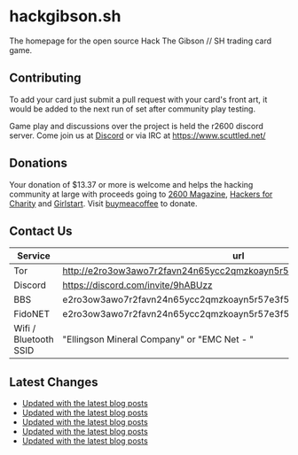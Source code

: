 # hackgibson.sh
The homepage for the open source Hack The Gibson // SH trading card game.


## Contributing

To add your card just submit a pull request with your card's front art, it would be added to the next run of set after community play testing.

Game play and discussions over the project is held the r2600 discord server. Come join us at [Discord](https://discord.com/invite/9hABUzz) or via IRC at https://www.scuttled.net/


## Donations

Your donation of $13.37 or more is welcome and helps the hacking community at large with proceeds going to [2600 Magazine](https://2600.com/), [Hackers for Charity](https://hackersforcharity.org) and [Girlstart](https://girlstart.org).  Visit [buymeacoffee](https://www.buymeacoffee.com/hackgibson.sh) to donate.


## Contact Us

Service | url
-|-
Tor | http://e2ro3ow3awo7r2favn24n65ycc2qmzkoayn5r57e3f56nvjwdcgg32ad.onion
Discord | https://discord.com/invite/9hABUzz
BBS | e2ro3ow3awo7r2favn24n65ycc2qmzkoayn5r57e3f56nvjwdcgg32ad.onion:23
FidoNET | e2ro3ow3awo7r2favn24n65ycc2qmzkoayn5r57e3f56nvjwdcgg32ad.onion:24554
Wifi / Bluetooth SSID | "Ellingson Mineral Company" or "EMC Net - <fidonet address>"

## Latest Changes
<!-- BLOG-POST-LIST:START -->
- [Updated with the latest blog posts](https://github.com/DFW2600/hackgibson.sh/commit/c498efe7180e4ea90bcf9ac036b1df9689be3766)
- [Updated with the latest blog posts](https://github.com/DFW2600/hackgibson.sh/commit/31c314df818f09544ee154fb164854e42a90fd70)
- [Updated with the latest blog posts](https://github.com/DFW2600/hackgibson.sh/commit/160c7ab6de4b4615451161202ce7ce9a4f4a85f7)
- [Updated with the latest blog posts](https://github.com/DFW2600/hackgibson.sh/commit/1e265f754b41727dbd9c11d710957747e6366b57)
- [Updated with the latest blog posts](https://github.com/DFW2600/hackgibson.sh/commit/b1d123b1d9fbcb1d57c18eae7c7394fe64f7accf)
<!-- BLOG-POST-LIST:END -->
